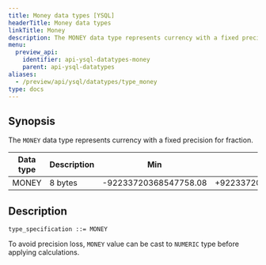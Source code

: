 ```yaml
---
title: Money data types [YSQL]
headerTitle: Money data types
linkTitle: Money
description: The MONEY data type represents currency with a fixed precision for fraction.
menu:
  preview_api:
    identifier: api-ysql-datatypes-money
    parent: api-ysql-datatypes
aliases:
  - /preview/api/ysql/datatypes/type_money
type: docs
---
```


## Synopsis

The `MONEY` data type represents currency with a fixed precision for fraction.

Data type | Description | Min | Max |
----------|-------------|-----|-----|
MONEY | 8 bytes | -92233720368547758.08 | +92233720368547758.07 |

## Description

```ebnf
type_specification ::= MONEY
```

To avoid precision loss, `MONEY` value can be cast to `NUMERIC` type before applying calculations.
